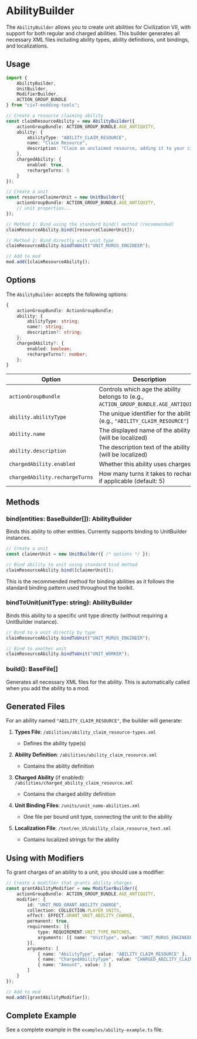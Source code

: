 # AbilityBuilder

The `AbilityBuilder` allows you to create unit abilities for Civilization VII, with support for both regular and charged abilities. This builder generates all necessary XML files including ability types, ability definitions, unit bindings, and localizations.

## Usage

```typescript
import { 
    AbilityBuilder, 
    UnitBuilder,
    ModifierBuilder, 
    ACTION_GROUP_BUNDLE 
} from "civ7-modding-tools";

// Create a resource claiming ability
const claimResourceAbility = new AbilityBuilder({
    actionGroupBundle: ACTION_GROUP_BUNDLE.AGE_ANTIQUITY,
    ability: {
        abilityType: "ABILITY_CLAIM_RESOURCE",
        name: "Claim Resource",
        description: "Claim an unclaimed resource, adding it to your civilization."
    },
    chargedAbility: {
        enabled: true,
        rechargeTurns: 5
    }
});

// Create a unit
const resourceClaimerUnit = new UnitBuilder({
    actionGroupBundle: ACTION_GROUP_BUNDLE.AGE_ANTIQUITY,
    // unit properties...
});

// Method 1: Bind using the standard bind() method (recommended)
claimResourceAbility.bind([resourceClaimerUnit]);

// Method 2: Bind directly with unit type
claimResourceAbility.bindToUnit("UNIT_MURUS_ENGINEER");

// Add to mod
mod.add([claimResourceAbility]);
```

## Options

The `AbilityBuilder` accepts the following options:

```typescript
{
    actionGroupBundle: ActionGroupBundle;
    ability: {
        abilityType: string;
        name?: string;
        description?: string;
    };
    chargedAbility?: {
        enabled: boolean;
        rechargeTurns?: number;
    };
}
```

| Option | Description |
|--------|-------------|
| `actionGroupBundle` | Controls which age the ability belongs to (e.g., `ACTION_GROUP_BUNDLE.AGE_ANTIQUITY`) |
| `ability.abilityType` | The unique identifier for the ability (e.g., `"ABILITY_CLAIM_RESOURCE"`) |
| `ability.name` | The displayed name of the ability (will be localized) |
| `ability.description` | The description text of the ability (will be localized) |
| `chargedAbility.enabled` | Whether this ability uses charges |
| `chargedAbility.rechargeTurns` | How many turns it takes to recharge, if applicable (default: 5) |

## Methods

### bind(entities: BaseBuilder[]): AbilityBuilder

Binds this ability to other entities. Currently supports binding to UnitBuilder instances.

```typescript
// Create a unit
const claimerUnit = new UnitBuilder({ /* options */ });

// Bind ability to unit using standard bind method
claimResourceAbility.bind([claimerUnit]);
```

This is the recommended method for binding abilities as it follows the standard binding pattern used throughout the toolkit.

### bindToUnit(unitType: string): AbilityBuilder

Binds this ability to a specific unit type directly (without requiring a UnitBuilder instance).

```typescript
// Bind to a unit directly by type
claimResourceAbility.bindToUnit("UNIT_MURUS_ENGINEER");

// Bind to another unit
claimResourceAbility.bindToUnit("UNIT_WORKER");
```

### build(): BaseFile[]

Generates all necessary XML files for the ability. This is automatically called when you add the ability to a mod.

## Generated Files

For an ability named `"ABILITY_CLAIM_RESOURCE"`, the builder will generate:

1. **Types File**: `/abilities/ability_claim_resource-types.xml`
   - Defines the ability type(s)

2. **Ability Definition**: `/abilities/ability_claim_resource.xml`
   - Contains the ability definition

3. **Charged Ability** (if enabled): `/abilities/charged_ability_claim_resource.xml`
   - Contains the charged ability definition

4. **Unit Binding Files**: `/units/unit_name-abilities.xml`
   - One file per bound unit type, connecting the unit to the ability

5. **Localization File**: `/text/en_US/ability_claim_resource_text.xml`
   - Contains localized strings for the ability

## Using with Modifiers

To grant charges of an ability to a unit, you should use a modifier:

```typescript
// Create a modifier that grants ability charges
const grantAbilityModifier = new ModifierBuilder({
    actionGroupBundle: ACTION_GROUP_BUNDLE.AGE_ANTIQUITY,
    modifier: {
        id: "UNIT_MOD_GRANT_ABILITY_CHARGE",
        collection: COLLECTION.PLAYER_UNITS,
        effect: EFFECT.GRANT_UNIT_ABILITY_CHARGE,
        permanent: true,
        requirements: [{
            type: REQUIREMENT.UNIT_TYPE_MATCHES,
            arguments: [{ name: "UnitType", value: "UNIT_MURUS_ENGINEER" }]
        }],
        arguments: [
            { name: "AbilityType", value: "ABILITY_CLAIM_RESOURCE" },
            { name: "ChargedAbilityType", value: "CHARGED_ABILITY_CLAIM_RESOURCE" },
            { name: "Amount", value: 3 }
        ]
    }
});

// Add to mod
mod.add([grantAbilityModifier]);
```

## Complete Example

See a complete example in the `examples/ability-example.ts` file. 
